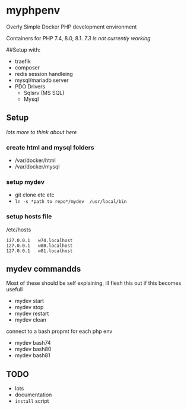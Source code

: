# myphpenv
Overly Simple Docker PHP development environment 

Containers for PHP 7.4, 8.0, 8.1. *7.3 is not currently working*


##Setup with:
* traefik
* composer
* redis session handleing
* mysql/mariadb server
* PDO Drivers
  * Sqlsrv (MS SQL)
  * Mysql



## Setup
*lots more to think about here*

### create html and mysql folders
* /var/docker/html
* /var/docker/mysql

### setup mydev
* git clone etc etc
* `ln -s *path to repo*/mydev  /usr/local/bin`


### setup hosts file
/etc/hosts

```
127.0.0.1	w74.localhost      
127.0.0.1	w80.localhost     
127.0.0.1	w81.localhost    
```




## mydev commandds

Most of these should be self explaining, ill flesh this out if this becomes usefull
* mydev start
* mydev stop
* mydev restart
* mydev clean

connect to a bash propmt for each php env
* mydev bash74
* mydev bash80
* mydev bash81


## TODO

* lots
* documentation
* `install` script
